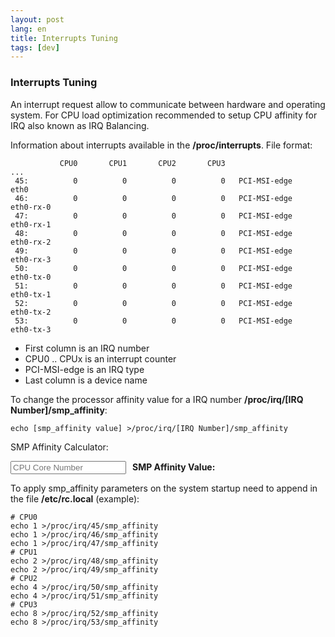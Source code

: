 ```yaml
---
layout: post
lang: en
title: Interrupts Tuning
tags: [dev]
---
```


### Interrupts Tuning

<!-- more -->

An interrupt request allow to communicate between hardware and operating system. For CPU load optimization recommended to setup CPU affinity for IRQ also known as IRQ Balancing. 

Information about interrupts available in the **/proc/interrupts**. File format:  

```
           CPU0       CPU1       CPU2       CPU3
...
 45:          0          0          0          0   PCI-MSI-edge      eth0
 46:          0          0          0          0   PCI-MSI-edge      eth0-rx-0
 47:          0          0          0          0   PCI-MSI-edge      eth0-rx-1
 48:          0          0          0          0   PCI-MSI-edge      eth0-rx-2
 49:          0          0          0          0   PCI-MSI-edge      eth0-rx-3
 50:          0          0          0          0   PCI-MSI-edge      eth0-tx-0
 51:          0          0          0          0   PCI-MSI-edge      eth0-tx-1
 52:          0          0          0          0   PCI-MSI-edge      eth0-tx-2
 53:          0          0          0          0   PCI-MSI-edge      eth0-tx-3
```

- First column is an IRQ number
- CPU0 .. CPUx is an interrupt counter
- PCI-MSI-edge is an IRQ type
- Last column is a device name

To change the processor affinity value for a IRQ number **/proc/irq/[IRQ Number]/smp_affinity**:  

```
echo [smp_affinity value] >/proc/irq/[IRQ Number]/smp_affinity
```

SMP Affinity Calculator:  

<html>
<script type="text/javascript">var $smp_affinity_result = null;function smp_affinity_calc(obj) {if(!$smp_affinity_result) $smp_affinity_result = document.getElementById("smp_affinity_result");var val = parseInt(obj.value);if(!isNaN(val) && val >= 0 && val < 256) {var post = "";for(; val >= 32; val -= 32) post = post + ",00000000";val = ((1 << val) >>> 0).toString(16) + post;} else {val = "&nbsp;";}$smp_affinity_result.innerHTML = val;}</script>
<form>
<input type="text" class="form-control" placeholder="CPU Core Number" onkeyup="smp_affinity_calc(this)" /><strong style="margin-left:10px; line-height:20px">SMP Affinity Value: </strong><span style="margin-left:10px; line-height:20px" id="smp_affinity_result">&nbsp;</span>
</form>
</html>

To apply smp_affinity parameters on the system startup need to append in the file **/etc/rc.local** (example):  

```
# CPU0
echo 1 >/proc/irq/45/smp_affinity
echo 1 >/proc/irq/46/smp_affinity
echo 1 >/proc/irq/47/smp_affinity
# CPU1
echo 2 >/proc/irq/48/smp_affinity
echo 2 >/proc/irq/49/smp_affinity
# CPU2
echo 4 >/proc/irq/50/smp_affinity
echo 4 >/proc/irq/51/smp_affinity
# CPU3
echo 8 >/proc/irq/52/smp_affinity
echo 8 >/proc/irq/53/smp_affinity
```
